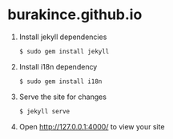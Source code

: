 burakince.github.io
===================

1. Install jekyll dependencies
   ```sh
   $ sudo gem install jekyll
   ```

2. Install i18n dependency
   ```sh
   $ sudo gem install i18n
   ```

3. Serve the site for changes
   ```sh
   $ jekyll serve
   ```

4. Open <http://127.0.0.1:4000/> to view your site
